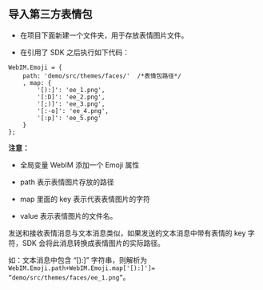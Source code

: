 ## 导入第三方表情包

- 在项目下面新建一个文件夹，用于存放表情图片文件。

- 在引用了 SDK 之后执行如下代码：

```
WebIM.Emoji = {
    path: 'demo/src/themes/faces/'  /*表情包路径*/
    , map: {
        '[):]': 'ee_1.png',
        '[:D]': 'ee_2.png',
        '[;)]': 'ee_3.png',
        '[:-o]': 'ee_4.png',
        '[:p]': 'ee_5.png'
    }
};
```

**注意：**

- 全局变量 WebIM 添加一个 Emoji 属性

- path 表示表情图片存放的路径

- map 里面的 key 表示代表表情图片的字符

- value 表示表情图片的文件名。

发送和接收表情消息与文本消息类似，如果发送的文本消息中带有表情的 key 字符，SDK 会将此消息转换成表情图片的实际路径。

如：文本消息中包含 “[):]” 字符串，则解析为`WebIM.Emoji.path+WebIM.Emoji.map['[):]']= “demo/src/themes/faces/ee_1.png”`。